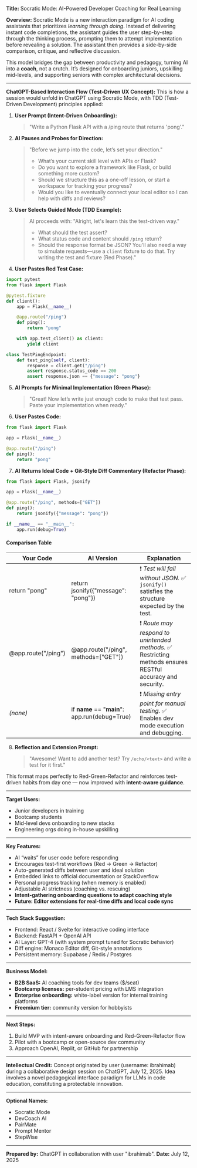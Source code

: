 **Title:** Socratic Mode: AI-Powered Developer Coaching for Real Learning

**Overview:** Socratic Mode is a new interaction paradigm for AI coding assistants that prioritizes *learning through doing*. Instead of delivering instant code completions, the assistant guides the user step-by-step through the thinking process, prompting them to attempt implementation before revealing a solution. The assistant then provides a side-by-side comparison, critique, and reflective discussion.

This model bridges the gap between productivity and pedagogy, turning AI into a **coach**, not a crutch. It’s designed for onboarding juniors, upskilling mid-levels, and supporting seniors with complex architectural decisions.

---

**ChatGPT-Based Interaction Flow (Test-Driven UX Concept):** This is how a session would unfold in ChatGPT using Socratic Mode, with TDD (Test-Driven Development) principles applied:

1. **User Prompt (Intent-Driven Onboarding):**

   > "Write a Python Flask API with a /ping route that returns 'pong'."

2. **AI Pauses and Probes for Direction:**

   > "Before we jump into the code, let’s set your direction."
   >
   > - What’s your current skill level with APIs or Flask?
   > - Do you want to explore a framework like Flask, or build something more custom?
   > - Should we structure this as a one-off lesson, or start a workspace for tracking your progress?
   > - Would you like to eventually connect your local editor so I can help with diffs and reviews?

3. **User Selects Guided Mode (TDD Example):**

   > AI proceeds with: "Alright, let's learn this the test-driven way."
   >
   > - What should the test assert?
   > - What status code and content should `/ping` return?
   > - Should the response format be JSON? You'll also need a way to simulate requests—use a `client` fixture to do that. Try writing the test and fixture (Red Phase)."

4. **User Pastes Red Test Case:**

```python
import pytest
from flask import Flask

@pytest.fixture
def client():
    app = Flask(__name__)

    @app.route("/ping")
    def ping():
        return "pong"

    with app.test_client() as client:
        yield client

class TestPingEndpoint:
    def test_ping(self, client):
        response = client.get("/ping")
        assert response.status_code == 200
        assert response.json == {"message": "pong"}
```

5. **AI Prompts for Minimal Implementation (Green Phase):**

   > "Great! Now let’s write just enough code to make that test pass. Paste your implementation when ready."

6. **User Pastes Code:**

```python
from flask import Flask

app = Flask(__name__)

@app.route("/ping")
def ping():
    return "pong"
```

7. **AI Returns Ideal Code + Git-Style Diff Commentary (Refactor Phase):**

```python
from flask import Flask, jsonify

app = Flask(__name__)

@app.route("/ping", methods=["GET"])
def ping():
    return jsonify({"message": "pong"})

if __name__ == "__main__":
    app.run(debug=True)
```

#### Comparison Table

| **Your Code**       | **AI Version**                                 | **Explanation**                                                                                           |
| ------------------- | ---------------------------------------------- | --------------------------------------------------------------------------------------------------------- |
| return "pong"       | return jsonify({"message": "pong"})            | ❗ *Test will fail without JSON.* ✅ `jsonify()` satisfies the structure expected by the test.              |
| @app.route("/ping") | @app.route("/ping", methods=["GET"])           | ❗ *Route may respond to unintended methods.* ✅ Restricting methods ensures RESTful accuracy and security. |
| *(none)*            | if **name** == "**main**": app.run(debug=True) | ❗ *Missing entry point for manual testing.* ✅ Enables dev mode execution and debugging.                   |

8. **Reflection and Extension Prompt:**
   > "Awesome! Want to add another test? Try `/echo/<text>` and write a test for it first."

This format maps perfectly to Red-Green-Refactor and reinforces test-driven habits from day one — now improved with **intent-aware guidance**.

---

**Target Users:**

- Junior developers in training
- Bootcamp students
- Mid-level devs onboarding to new stacks
- Engineering orgs doing in-house upskilling

---

**Key Features:**

- AI “waits” for user code before responding
- Encourages test-first workflows (Red → Green → Refactor)
- Auto-generated diffs between user and ideal solution
- Embedded links to official documentation or StackOverflow
- Personal progress tracking (when memory is enabled)
- Adjustable AI strictness (coaching vs. rescuing)
- **Intent-gathering onboarding questions to adapt coaching style**
- **Future: Editor extensions for real-time diffs and local code sync**

---

**Tech Stack Suggestion:**

- Frontend: React / Svelte for interactive coding interface
- Backend: FastAPI + OpenAI API
- AI Layer: GPT-4 (with system prompt tuned for Socratic behavior)
- Diff engine: Monaco Editor diff, Git-style annotations
- Persistent memory: Supabase / Redis / Postgres

---

**Business Model:**

- **B2B SaaS:** AI coaching tools for dev teams (\$/seat)
- **Bootcamp licenses:** per-student pricing with LMS integration
- **Enterprise onboarding:** white-label version for internal training platforms
- **Freemium tier:** community version for hobbyists

---

**Next Steps:**

1. Build MVP with intent-aware onboarding and Red-Green-Refactor flow
2. Pilot with a bootcamp or open-source dev community
3. Approach OpenAI, Replit, or GitHub for partnership

---

**Intellectual Credit:** Concept originated by user (username: ibrahimab) during a collaborative design session on ChatGPT, July 12, 2025. Idea involves a novel pedagogical interface paradigm for LLMs in code education, constituting a protectable innovation.

---

**Optional Names:**

- Socratic Mode
- DevCoach AI
- PairMate
- Prompt Mentor
- StepWise

---

**Prepared by:** ChatGPT in collaboration with user "ibrahimab". **Date:** July 12, 2025

